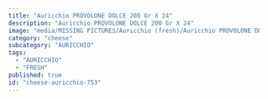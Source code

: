 ```yaml
---
title: "Auricchio PROVOLONE DOLCE 200 Gr X 24"
description: "Auricchio PROVOLONE DOLCE 200 Gr X 24"
image: "media/MISSING PICTURES/Auricchio (fresh)/Auricchio PROVOLONE DOLCE  200 gr x 24.jpg"
category: "cheese"
subcategory: "AURICCHIO"
tags:
  - "AURICCHIO"
  - "FRESH"
published: true
id: "cheese-auricchio-753"
---
```

